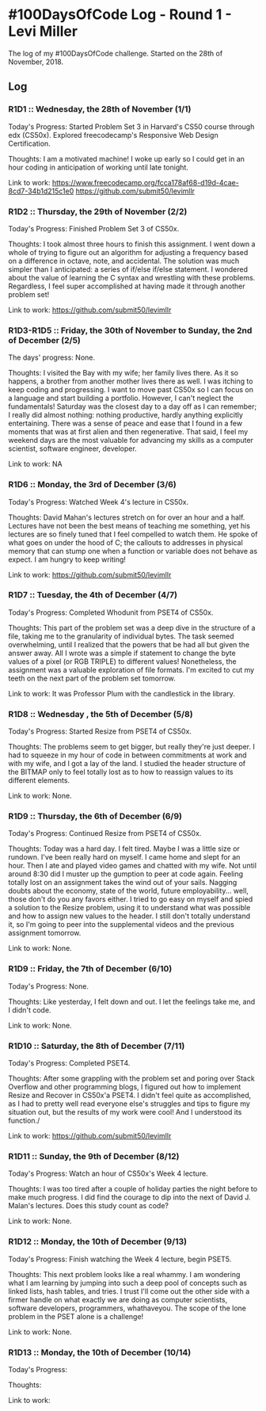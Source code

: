 # #100DaysOfCode Log - Round 1 - Levi Miller

The log of my #100DaysOfCode challenge. Started on the 28th of November, 2018.

## Log

### R1D1 :: Wednesday, the 28th of November (1/1)
Today's Progress: Started Problem Set 3 in Harvard's CS50 course through edx (CS50x). 
                  Explored freecodecamp's Responsive Web Design Certification.

Thoughts: I am a motivated machine! I woke up early so I could get in an hour coding in anticipation of working until late tonight.

Link to work: https://www.freecodecamp.org/fcca178af68-d19d-4cae-8cd7-34b1d215c1e0
              https://github.com/submit50/levimllr

### R1D2 :: Thursday, the 29th of November (2/2)
Today's Progress: Finished Problem Set 3 of CS50x.

Thoughts: I took almost three hours to finish this assignment. I went down a whole of trying to figure out an algorithm for adjusting a frequency based on a difference in octave, note, and accidental. The solution was much simpler than I anticipated: a series of if/else if/else statement. I wondered about the value of learning the C syntax and wrestling with these problems. Regardless, I feel super accomplished at having made it through another problem set!

Link to work: https://github.com/submit50/levimllr

### R1D3-R1D5 :: Friday, the 30th of November to Sunday, the 2nd of December (2/5)
The days' progress: None.

Thoughts: I visited the Bay with my wife; her family lives there. As it so happens, a brother from another mother lives there as well. I was itching to keep coding and progressing. I want to move past CS50x so I can focus on a language and start building a portfolio. However, I can't neglect the fundamentals! Saturday was the closest day to a day off as I can remember; I really did almost nothing: nothing productive, hardly anything explicitly entertaining. There was a sense of peace and ease that I found in a few moments that was at first alien and then regenerative. That said, I feel my weekend days are the most valuable for advancing my skills as a computer scientist, software engineer, developer.

Link to work: NA

### R1D6 :: Monday, the 3rd of December (3/6)
Today's Progress: Watched Week 4's lecture in CS50x.

Thoughts: David Mahan's lectures stretch on for over an hour and a half. Lectures have not been the best means of teaching me something, yet his lectures are so finely tuned that I feel compelled to watch them. He spoke of what goes on under the hood of C; the callouts to addresses in physical memory that can stump one when a function or variable does not behave as expect. I am hungry to keep writing!

Link to work: https://github.com/submit50/levimllr

### R1D7 :: Tuesday, the 4th of December (4/7)
Today's Progress: Completed Whodunit from PSET4 of CS50x.

Thoughts: This part of the problem set was a deep dive in the structure of a file, taking me to the granularity of individual bytes. The task seemed overwhelming, until I realized that the powers that be had all but given the answer away. All I wrote was a simple if statement to change the byte values of a pixel (or RGB TRIPLE) to different values! Nonetheless, the assignment was a valuable exploration of file formats. I'm excited to cut my teeth on the next part of the problem set tomorrow.

Link to work: It was Professor Plum with the candlestick in the library.

### R1D8 :: Wednesday , the 5th of December (5/8)
Today's Progress: Started Resize from PSET4 of CS50x.

Thoughts: The problems seem to get bigger, but really they're just deeper. I had to squeeze in my hour of code in between commitments at work and with my wife, and I got a lay of the land. I studied the header structure of the BITMAP only to feel totally lost as to how to reassign values to its different elements.

Link to work: None.

### R1D9 :: Thursday, the 6th of December (6/9)
Today's Progress: Continued Resize from PSET4 of CS50x.

Thoughts: Today was a hard day. I felt tired. Maybe I was a little size or rundown. I've been really hard on myself. I came home and slept for an hour. Then I ate and played video games and chatted with my wife. Not until around 8:30 did I muster up the gumption to peer at code again. Feeling totally lost on an assignment takes the wind out of your sails. Nagging doubts about the economy, state of the world, future employability... well, those don't do you any favors either. I tried to go easy on myself and spied a solution to the Resize problem, using it to understand what was possible and how to assign new values to the header. I still don't totally understand it, so I'm going to peer into the supplemental videos and the previous assignment tomorrow.

Link to work: None.

### R1D9 :: Friday, the 7th of December (6/10)
Today's Progress: None.

Thoughts: Like yesterday, I felt down and out. I let the feelings take me, and I didn't code.

Link to work: None.

### R1D10 :: Saturday, the 8th of December (7/11)
Today's Progress: Completed PSET4.

Thoughts: After some grappling with the problem set and poring over Stack Overflow and other programming blogs, I figured out how to implement Resize and Recover in CS50x'a PSET4. I didn't feel quite as accomplished, as I had to pretty well read everyone else's struggles and tips to figure my situation out, but the results of my work were cool! And I understood its function./

Link to work: https://github.com/submit50/levimllr

### R1D11 :: Sunday, the 9th of December (8/12)
Today's Progress:  Watch an hour of CS50x's Week 4 lecture.

Thoughts: I was too tired after a couple of holiday parties the night before to make much progress. I did find the courage to dip into the next of David J. Malan's lectures. Does this study count as code?

Link to work: None.

### R1D12 :: Monday, the 10th of December (9/13)
Today's Progress: Finish watching the Week 4 lecture, begin PSET5.

Thoughts: This next problem looks like a real whammy. I am wondering what I am learning by jumping into such a deep pool of concepts such as linked lists, hash tables, and tries. I trust I'll come out the other side with a firmer handle on what exactly we are doing as computer scientists, software developers, programmers, whathaveyou. The scope of the lone problem in the PSET alone is a challenge!

Link to work: None.

### R1D13 :: Monday, the 10th of December (10/14)
Today's Progress: 

Thoughts: 

Link to work:


